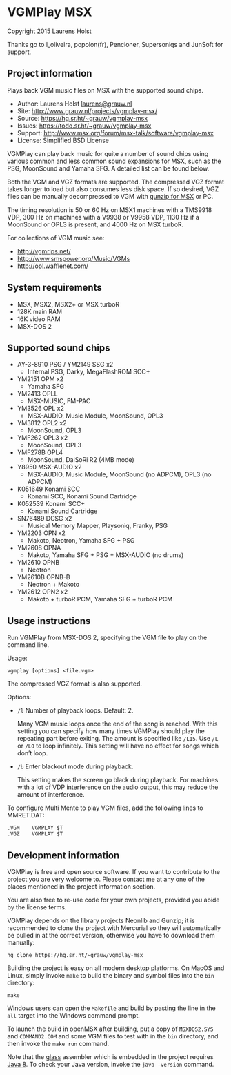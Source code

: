 VGMPlay MSX
===========

Copyright 2015 Laurens Holst

Thanks go to l_oliveira, popolon(fr), Pencioner, Supersoniqs and JunSoft for
support.

Project information
-------------------

Plays back VGM music files on MSX with the supported sound chips.

  * Author: Laurens Holst <laurens@grauw.nl>
  * Site: <http://www.grauw.nl/projects/vgmplay-msx/>
  * Source: <https://hg.sr.ht/~grauw/vgmplay-msx>
  * Issues: <https://todo.sr.ht/~grauw/vgmplay-msx>
  * Support: <http://www.msx.org/forum/msx-talk/software/vgmplay-msx>
  * License: Simplified BSD License

VGMPlay can play back music for quite a number of sound chips using various
common and less common sound expansions for MSX, such as the PSG, MoonSound and
Yamaha SFG. A detailed list can be found below.

Both the VGM and VGZ formats are supported. The compressed VGZ format takes
longer to load but also consumes less disk space. If so desired, VGZ files can
be manually decompressed to VGM with
[gunzip for MSX](http://www.grauw.nl/projects/gunzip/) or PC.

The timing resolution is 50 or 60 Hz on MSX1 machines with a TMS9918 VDP, 300 Hz
on machines with a V9938 or V9958 VDP, 1130 Hz if a MoonSound or OPL3 is
present, and 4000 Hz on MSX turboR.

For collections of VGM music see:

  * <http://vgmrips.net/>
  * <http://www.smspower.org/Music/VGMs>
  * <http://opl.wafflenet.com/>


System requirements
-------------------

  * MSX, MSX2, MSX2+ or MSX turboR
  * 128K main RAM
  * 16K video RAM
  * MSX-DOS 2


Supported sound chips
---------------------

  * AY-3-8910 PSG / YM2149 SSG x2
    * Internal PSG, Darky, MegaFlashROM SCC+
  * YM2151 OPM x2
    * Yamaha SFG
  * YM2413 OPLL
    * MSX-MUSIC, FM-PAC
  * YM3526 OPL x2
    * MSX-AUDIO, Music Module, MoonSound, OPL3
  * YM3812 OPL2 x2
    * MoonSound, OPL3
  * YMF262 OPL3 x2
    * MoonSound, OPL3
  * YMF278B OPL4
    * MoonSound, DalSoRi R2 (4MB mode)
  * Y8950 MSX-AUDIO x2
    * MSX-AUDIO, Music Module, MoonSound (no ADPCM), OPL3 (no ADPCM)
  * K051649 Konami SCC
    * Konami SCC, Konami Sound Cartridge
  * K052539 Konami SCC+
    * Konami Sound Cartridge
  * SN76489 DCSG x2
    * Musical Memory Mapper, Playsoniq, Franky, PSG
  * YM2203 OPN x2
    * Makoto, Neotron, Yamaha SFG + PSG
  * YM2608 OPNA
    * Makoto, Yamaha SFG + PSG + MSX-AUDIO (no drums)
  * YM2610 OPNB
    * Neotron
  * YM2610B OPNB-B
    * Neotron + Makoto
  * YM2612 OPN2 x2
    * Makoto + turboR PCM, Yamaha SFG + turboR PCM


Usage instructions
------------------

Run VGMPlay from MSX-DOS 2, specifying the VGM file to play on the command line.

Usage:

    vgmplay [options] <file.vgm>

The compressed VGZ format is also supported.

Options:

  * `/l` Number of playback loops. Default: 2.
    
    Many VGM music loops once the end of the song is reached. With this setting
    you can specify how many times VGMPlay should play the repeating part before
    exiting. The amount is specified like `/L15`. Use `/L` or `/L0` to loop
    infinitely. This setting will have no effect for songs which don’t loop.
    
  * `/b` Enter blackout mode during playback.
    
    This setting makes the screen go black during playback. For machines with a
    lot of VDP interference on the audio output, this may reduce the amount of
    interference.

To configure Multi Mente to play VGM files, add the following lines to
MMRET.DAT:

    .VGM    VGMPLAY $T
    .VGZ    VGMPLAY $T


Development information
-----------------------

VGMPlay is free and open source software. If you want to contribute to the
project you are very welcome to. Please contact me at any one of the places
mentioned in the project information section.

You are also free to re-use code for your own projects, provided you abide by
the license terms.

VGMPlay depends on the library projects Neonlib and Gunzip; it is recommended
to clone the project with Mercurial so they will automatically be pulled in
at the correct version, otherwise you have to download them manually:

    hg clone https://hg.sr.ht/~grauw/vgmplay-msx

Building the project is easy on all modern desktop platforms. On MacOS and
Linux, simply invoke `make` to build the binary and symbol files into the
`bin` directory:

    make

Windows users can open the `Makefile` and build by pasting the line in the `all`
target into the Windows command prompt.

To launch the build in openMSX after building, put a copy of `MSXDOS2.SYS` and
`COMMAND2.COM` and some VGM files to test with in the `bin` directory, and then
invoke the `make run` command.

Note that the [glass](http://www.grauw.nl/projects/glass/) assembler which is
embedded in the project requires [Java 8](http://java.com/getjava). To check
your Java version, invoke the `java -version` command.
